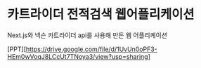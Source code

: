 # 카트라이더 전적검색 웹어플리케이션 

Next.js와 넥슨 카트라이더 api를 사용해 만든 웹 어플리케이션 

[PPT][https://drive.google.com/file/d/1UvUn0oPF3-HEm0wVoqJ8LCcUt7TNoya3/view?usp=sharing]
